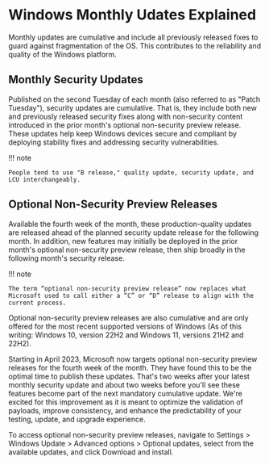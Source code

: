 # Windows Monthly Udates Explained

Monthly updates are cumulative and include all previously released fixes to guard against fragmentation of the OS. This contributes to the reliability and quality of the Windows platform.

## Monthly Security Updates

Published on the second Tuesday of each month (also referred to as "Patch Tuesday"), security updates are cumulative. That is, they include both new and previously released security fixes along with non-security content introduced in the prior month's optional non-security preview release. These updates help keep Windows devices secure and compliant by deploying stability fixes and addressing security vulnerabilities.

!!! note

    People tend to use "B release," quality update, security update, and LCU interchangeably.

## Optional Non-Security Preview Releases

Available the fourth week of the month, these production-quality updates are released ahead of the planned security update release for the following month. In addition, new features may initially be deployed in the prior month's optional non-security preview release, then ship broadly in the following month's security release.

!!! note

    The term “optional non-security preview release” now replaces what Microsoft used to call either a “C” or “D” release to align with the current process.

Optional non-security preview releases are also cumulative and are only offered for the most recent supported versions of Windows (As of this writing: Windows 10, version 22H2 and Windows 11, versions 21H2 and 22H2).

Starting in April 2023, Microsoft now targets optional non-security preview releases for the fourth week of the month. They have found this to be the optimal time to publish these updates. That's two weeks after your latest monthly security update and about two weeks before you'll see these features become part of the next mandatory cumulative update. We're excited for this improvement as it is meant to optimize the validation of payloads, improve consistency, and enhance the predictability of your testing, update, and upgrade experience.

To access optional non-security preview releases, navigate to Settings > Windows Update > Advanced options > Optional updates, select from the available updates, and click Download and install.